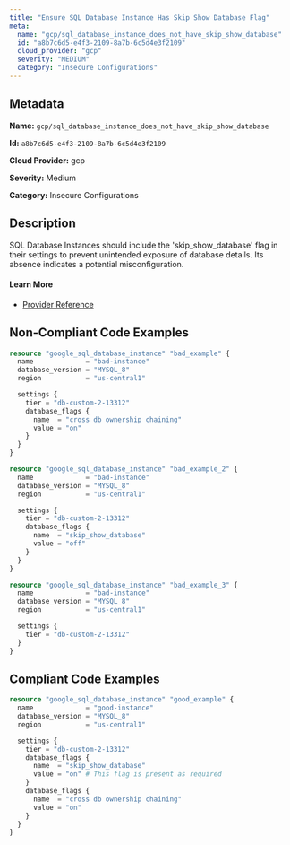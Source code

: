 ```yaml
---
title: "Ensure SQL Database Instance Has Skip Show Database Flag"
meta:
  name: "gcp/sql_database_instance_does_not_have_skip_show_database"
  id: "a8b7c6d5-e4f3-2109-8a7b-6c5d4e3f2109"
  cloud_provider: "gcp"
  severity: "MEDIUM"
  category: "Insecure Configurations"
---
```


## Metadata
**Name:** `gcp/sql_database_instance_does_not_have_skip_show_database`

**Id:** `a8b7c6d5-e4f3-2109-8a7b-6c5d4e3f2109`

**Cloud Provider:** gcp

**Severity:** Medium

**Category:** Insecure Configurations

## Description
SQL Database Instances should include the 'skip_show_database' flag in their settings to prevent unintended exposure of database details. Its absence indicates a potential misconfiguration.

#### Learn More

 - [Provider Reference](https://registry.terraform.io/providers/hashicorp/google/latest/docs/resources/sql_database_instance)

## Non-Compliant Code Examples
```terraform
resource "google_sql_database_instance" "bad_example" {
  name             = "bad-instance"
  database_version = "MYSQL_8"
  region           = "us-central1"

  settings {
    tier = "db-custom-2-13312"
    database_flags {
      name  = "cross db ownership chaining"
      value = "on"
    }
  }
}

resource "google_sql_database_instance" "bad_example_2" {
  name             = "bad-instance"
  database_version = "MYSQL_8"
  region           = "us-central1"

  settings {
    tier = "db-custom-2-13312"
    database_flags {
      name  = "skip_show_database"
      value = "off"
    }
  }
}

resource "google_sql_database_instance" "bad_example_3" {
  name             = "bad-instance"
  database_version = "MYSQL_8"
  region           = "us-central1"

  settings {
    tier = "db-custom-2-13312"
  }
}

```

## Compliant Code Examples
```terraform
resource "google_sql_database_instance" "good_example" {
  name             = "good-instance"
  database_version = "MYSQL_8"
  region           = "us-central1"

  settings {
    tier = "db-custom-2-13312"
    database_flags {
      name  = "skip_show_database"
      value = "on" # This flag is present as required
    }
    database_flags {
      name  = "cross db ownership chaining"
      value = "on"
    }
  }
}

```